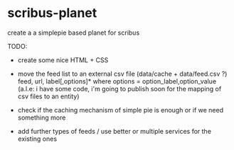 scribus-planet
==============

create a a simplepie based planet for scribus

TODO:

- create some nice HTML + CSS

- move the feed list to an external csv file
  (data/cache + data/feed.csv ?)
  feed, url, label[,options]*
  where options = option_label,option_value
  (a.l.e: i have some code, i'm going to publish soon for the mapping of csv files to an entity)

- check if the caching mechanism of simple pie is enough or if we need something more

- add further types of feeds / use better or multiple services for the existing ones
